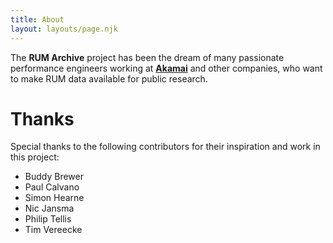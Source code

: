 ```yaml
---
title: About
layout: layouts/page.njk
---
```


The **RUM Archive** project has been the dream of many passionate performance engineers working at [**Akamai**](https://akamai.com)
and other companies, who want to make RUM data available for public research.

# Thanks

Special thanks to the following contributors for their inspiration and work in this project:

* Buddy Brewer
* Paul Calvano
* Simon Hearne
* Nic Jansma
* Philip Tellis
* Tim Vereecke
